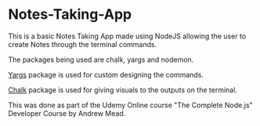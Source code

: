 # Notes-Taking-App
This is a basic Notes Taking App made using NodeJS allowing the user to create Notes through the terminal commands.

The packages being used are chalk, yargs and nodemon.

[Yargs](https://www.npmjs.com/package/yargs) package is used for custom designing the commands.

[Chalk](https://www.npmjs.com/package/chalk) package is used for giving visuals to the outputs on the terminal.

This was done as part of the Udemy Online course "The Complete Node.js" Developer Course by Andrew Mead.
